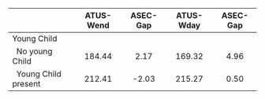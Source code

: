 
|                      |    ATUS-Wend |     ASEC-Gap |    ATUS-Wday |     ASEC-Gap |
| -------------------- | :----------: | :----------: | :----------: | :----------: |
| Young Child          |              |              |              |              |
| &nbsp;&nbsp;No young Child |       184.44 |         2.17 |       169.32 |         4.96 |
| &nbsp;&nbsp;Young Child present |       212.41 |        -2.03 |       215.27 |         0.50 |

